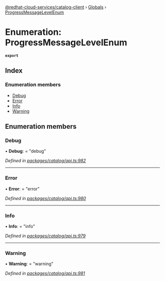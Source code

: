[@redhat-cloud-services/catalog-client](../README.md) › [Globals](../globals.md) › [ProgressMessageLevelEnum](progressmessagelevelenum.md)

# Enumeration: ProgressMessageLevelEnum

**`export`** 

## Index

### Enumeration members

* [Debug](progressmessagelevelenum.md#debug)
* [Error](progressmessagelevelenum.md#error)
* [Info](progressmessagelevelenum.md#info)
* [Warning](progressmessagelevelenum.md#warning)

## Enumeration members

###  Debug

• **Debug**: = "debug"

*Defined in [packages/catalog/api.ts:982](https://github.com/RedHatInsights/javascript-clients/blob/master/packages/catalog/api.ts#L982)*

___

###  Error

• **Error**: = "error"

*Defined in [packages/catalog/api.ts:980](https://github.com/RedHatInsights/javascript-clients/blob/master/packages/catalog/api.ts#L980)*

___

###  Info

• **Info**: = "info"

*Defined in [packages/catalog/api.ts:979](https://github.com/RedHatInsights/javascript-clients/blob/master/packages/catalog/api.ts#L979)*

___

###  Warning

• **Warning**: = "warning"

*Defined in [packages/catalog/api.ts:981](https://github.com/RedHatInsights/javascript-clients/blob/master/packages/catalog/api.ts#L981)*

